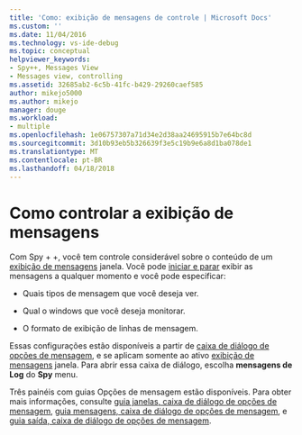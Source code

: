 ```yaml
---
title: 'Como: exibição de mensagens de controle | Microsoft Docs'
ms.custom: ''
ms.date: 11/04/2016
ms.technology: vs-ide-debug
ms.topic: conceptual
helpviewer_keywords:
- Spy++, Messages View
- Messages view, controlling
ms.assetid: 32685ab2-6c5b-41fc-b429-29260caef585
author: mikejo5000
ms.author: mikejo
manager: douge
ms.workload:
- multiple
ms.openlocfilehash: 1e06757307a71d34e2d38aa24695915b7e64bc8d
ms.sourcegitcommit: 3d10b93eb5b326639f3e5c19b9e6a8d1ba078de1
ms.translationtype: MT
ms.contentlocale: pt-BR
ms.lasthandoff: 04/18/2018
---
```

# <a name="how-to-control-messages-view"></a>Como controlar a exibição de mensagens
Com Spy + +, você tem controle considerável sobre o conteúdo de um [exibição de mensagens](../debugger/messages-view.md) janela. Você pode [iniciar e parar](../debugger/how-to-start-and-stop-the-message-log-display.md) exibir as mensagens a qualquer momento e você pode especificar:  
  
-   Quais tipos de mensagem que você deseja ver.  
  
-   Qual o windows que você deseja monitorar.  
  
-   O formato de exibição de linhas de mensagem.  
  
 Essas configurações estão disponíveis a partir de [caixa de diálogo de opções de mensagem](../debugger/message-options-dialog-box.md), e se aplicam somente ao ativo [exibição de mensagens](../debugger/messages-view.md) janela. Para abrir essa caixa de diálogo, escolha **mensagens de Log** do **Spy** menu.  
  
 Três painéis com guias Opções de mensagem estão disponíveis. Para obter mais informações, consulte [guia janelas, caixa de diálogo de opções de mensagem](../debugger/windows-tab-message-options-dialog-box.md), [guia mensagens, caixa de diálogo de opções de mensagem](../debugger/messages-tab-message-options-dialog-box.md), e [guia saída, caixa de diálogo de opções de mensagem](../debugger/output-tab-message-options-dialog-box.md).